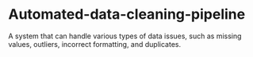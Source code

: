 # Automated-data-cleaning-pipeline
A system that can handle various types of data issues, such as missing values, outliers, incorrect formatting, and duplicates.
